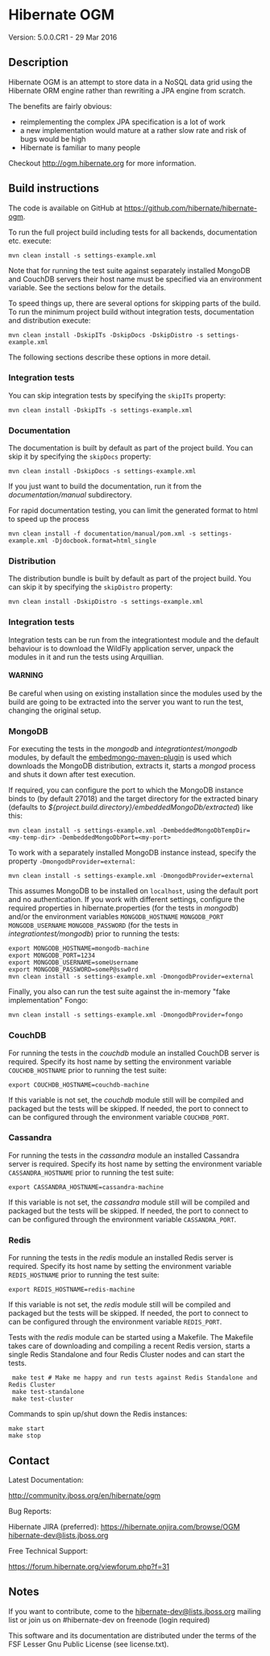 # Hibernate OGM

Version: 5.0.0.CR1 - 29 Mar 2016

## Description

Hibernate OGM is an attempt to store data in a NoSQL data grid using the Hibernate ORM engine rather than rewriting a JPA engine from scratch.

The benefits are fairly obvious:
 - reimplementing the complex JPA specification is a lot of work
 - a new implementation would mature at a rather slow rate and risk of bugs would be high
 - Hibernate is familiar to many people

Checkout <http://ogm.hibernate.org> for more information.

## Build instructions

The code is available on GitHub at <https://github.com/hibernate/hibernate-ogm>.

To run the full project build including tests for all backends, documentation etc. execute:

    mvn clean install -s settings-example.xml

Note that for running the test suite against separately installed MongoDB and CouchDB servers their host name must be specified via an environment variable.
See the sections below for the details.

To speed things up, there are several options for skipping parts of the build.
To run the minimum project build without integration tests, documentation and distribution execute:

    mvn clean install -DskipITs -DskipDocs -DskipDistro -s settings-example.xml

The following sections describe these options in more detail.

### Integration tests

You can skip integration tests by specifying the `skipITs` property:

    mvn clean install -DskipITs -s settings-example.xml

### Documentation

The documentation is built by default as part of the project build. You can skip it by specifying the `skipDocs` property:

    mvn clean install -DskipDocs -s settings-example.xml

If you just want to build the documentation, run it from the _documentation/manual_ subdirectory.

For rapid documentation testing, you can limit the generated format to html to speed up the process

    mvn clean install -f documentation/manual/pom.xml -s settings-example.xml -Djdocbook.format=html_single

### Distribution

The distribution bundle is built by default as part of the project build. You can skip it by specifying the `skipDistro` property:

    mvn clean install -DskipDistro -s settings-example.xml

### Integration tests

Integration tests can be run from the integrationtest module and the default behaviour is to download the WildFly application server,
unpack the modules in it and run the tests using Arquillian.

#### WARNING
Be careful when using on existing installation since the modules used by the build are going to be extracted into the
server you want to run the test, changing the original setup.

### MongoDB

For executing the tests in the _mongodb_ and _integrationtest/mongodb_ modules, by default the
[embedmongo-maven-plugin](https://github.com/joelittlejohn/embedmongo-maven-plugin) is used which downloads the MongoDB
distribution, extracts it, starts a _mongod_ process and shuts it down after test execution.

If required, you can configure the port to which the MongoDB instance binds to (by default 27018)
and the target directory for the extracted binary (defaults to _${project.build.directory}/embeddedMongoDb/extracted_) like this:

    mvn clean install -s settings-example.xml -DembeddedMongoDbTempDir=<my-temp-dir> -DembeddedMongoDbPort=<my-port>

To work with a separately installed MongoDB instance instead, specify the property `-DmongodbProvider=external`:

    mvn clean install -s settings-example.xml -DmongodbProvider=external

This assumes MongoDB to be installed on `localhost`, using the default port and no authentication.
If you work with different settings, configure the required properties in hibernate.properties (for the tests in _mongodb_)
and/or the environment variables `MONGODB_HOSTNAME` `MONGODB_PORT` `MONGODB_USERNAME` `MONGODB_PASSWORD` (for the tests in _integrationtest/mongodb_)
prior to running the tests:

    export MONGODB_HOSTNAME=mongodb-machine
    export MONGODB_PORT=1234
    export MONGODB_USERNAME=someUsername
    export MONGODB_PASSWORD=someP@ssw0rd
    mvn clean install -s settings-example.xml -DmongodbProvider=external

Finally, you also can run the test suite against the in-memory "fake implementation" Fongo:

    mvn clean install -s settings-example.xml -DmongodbProvider=fongo

### CouchDB

For running the tests in the _couchdb_ module an installed CouchDB server is required. Specify its host name by
setting the environment variable `COUCHDB_HOSTNAME` prior to running the test suite:

    export COUCHDB_HOSTNAME=couchdb-machine

If this variable is not set, the _couchdb_ module still will be compiled and packaged but the tests will be skipped.
If needed, the port to connect to can be configured through the environment variable `COUCHDB_PORT`.

### Cassandra

For running the tests in the _cassandra_ module an installed Cassandra server is required. Specify its host name by
setting the environment variable `CASSANDRA_HOSTNAME` prior to running the test suite:

    export CASSANDRA_HOSTNAME=cassandra-machine

If this variable is not set, the _cassandra_ module still will be compiled and packaged but the tests will be skipped.
If needed, the port to connect to can be configured through the environment variable `CASSANDRA_PORT`.

### Redis

For running the tests in the _redis_ module an installed Redis server is required. Specify its host name by
setting the environment variable `REDIS_HOSTNAME` prior to running the test suite:

    export REDIS_HOSTNAME=redis-machine

If this variable is not set, the _redis_ module still will be compiled and packaged but the tests will be skipped.
If needed, the port to connect to can be configured through the environment variable `REDIS_PORT`.

Tests with the _redis_ module can be started using a Makefile. The Makefile takes care of downloading and compiling
a recent Redis version, starts a single Redis Standalone and four Redis Cluster nodes and can start the tests.

     make test # Make me happy and run tests against Redis Standalone and Redis Cluster
     make test-standalone
     make test-cluster

Commands to spin up/shut down the Redis instances:

    make start
    make stop

## Contact

Latest Documentation:

   <http://community.jboss.org/en/hibernate/ogm>

Bug Reports:

   Hibernate JIRA (preferred): <https://hibernate.onjira.com/browse/OGM>
   <hibernate-dev@lists.jboss.org>

Free Technical Support:

   <https://forum.hibernate.org/viewforum.php?f=31>

## Notes

If you want to contribute, come to the <hibernate-dev@lists.jboss.org> mailing list
or join us on #hibernate-dev on freenode (login required)

This software and its documentation are distributed under the terms of the
FSF Lesser Gnu Public License (see license.txt).
